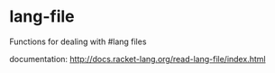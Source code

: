 lang-file
===
Functions for dealing with #lang files

documentation: http://docs.racket-lang.org/read-lang-file/index.html

